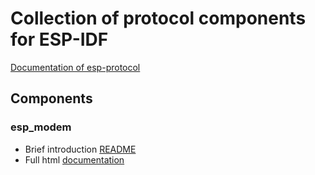 # Collection of protocol components for ESP-IDF

[Documentation of esp-protocol](https://espressif.github.io/esp-protocols)

## Components

### esp_modem

* Brief introduction [README](components/esp_modem/README.md)
* Full html [documentation](https://espressif.github.io/esp-protocols/esp_modem/index.html)
